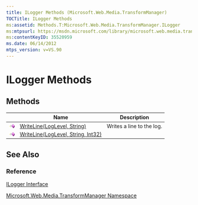 ```yaml
---
title: ILogger Methods (Microsoft.Web.Media.TransformManager)
TOCTitle: ILogger Methods
ms:assetid: Methods.T:Microsoft.Web.Media.TransformManager.ILogger
ms:mtpsurl: https://msdn.microsoft.com/library/microsoft.web.media.transformmanager.ilogger_methods(v=VS.90)
ms:contentKeyID: 35520959
ms.date: 06/14/2012
mtps_version: v=VS.90
---
```


# ILogger Methods

## Methods

||Name|Description|
|--- |--- |--- |
|![Public method](images/Hh125771.pubmethod(en-us,VS.90).gif "Public method")|[WriteLine(LogLevel, String)](ilogger-writeline-method-loglevel-string-microsoft-web-media-transformmanager.md)|Writes a line to the log.|
|![Public method](images/Hh125771.pubmethod(en-us,VS.90).gif "Public method")|[WriteLine(LogLevel, String, Int32)](ilogger-writeline-method-loglevel-string-int32-microsoft-web-media-transformmanager.md)||


## See Also

### Reference

[ILogger Interface](ilogger-interface-microsoft-web-media-transformmanager.md)

[Microsoft.Web.Media.TransformManager Namespace](microsoft-web-media-transformmanager-namespace.md)

